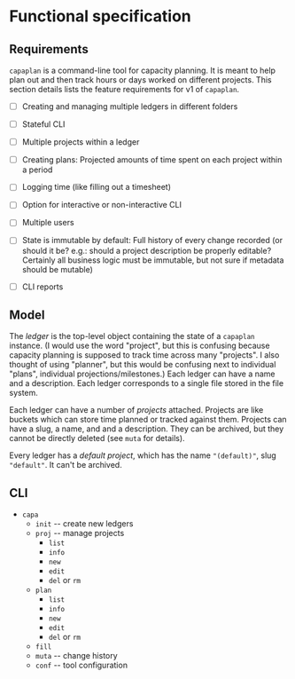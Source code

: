 # Functional specification

## Requirements

`capaplan` is a command-line tool for capacity planning. It is meant to help plan out and then track
hours or days worked on different projects. This section details lists the feature requirements for
v1 of `capaplan`.

- [ ] Creating and managing multiple ledgers in different folders
- [ ] Stateful CLI
- [ ] Multiple projects within a ledger
- [ ] Creating plans: Projected amounts of time spent on each project within a period
- [ ] Logging time (like filling out a timesheet)
- [ ] Option for interactive or non-interactive CLI
- [ ] Multiple users
- [ ] State is immutable by default: Full history of every change recorded (or should it be? e.g.:
  should a project description be properly editable? Certainly all business logic must be immutable,
  but not sure if metadata should be mutable)
- [ ] CLI reports


## Model

The *ledger* is the top-level object containing the state of a `capaplan` instance. (I would use the
word "project", but this is confusing because capacity planning is supposed to track time across
many "projects". I also thought of using "planner", but this would be confusing next to individual
"plans", individual projections/milestones.) Each ledger can have a name and a description. Each
ledger corresponds to a single file stored in the file system.

Each ledger can have a number of *projects* attached. Projects are like buckets which can store
time planned or tracked against them. Projects can have a slug, a name, and and a description.
They can be archived, but they cannot be directly deleted (see `muta` for details).

Every ledger has a *default project*, which has the name `"(default)"`, slug `"default"`. It can't
be archived.




## CLI

* `capa`
  * `init` -- create new ledgers
  * `proj` -- manage projects
    * `list`
    * `info`
    * `new`
    * `edit`
    * `del` or `rm`
  * `plan`
    * `list`
    * `info`
    * `new`
    * `edit`
    * `del` or `rm`
  * `fill`
  * `muta` -- change history
  * `conf` -- tool configuration

